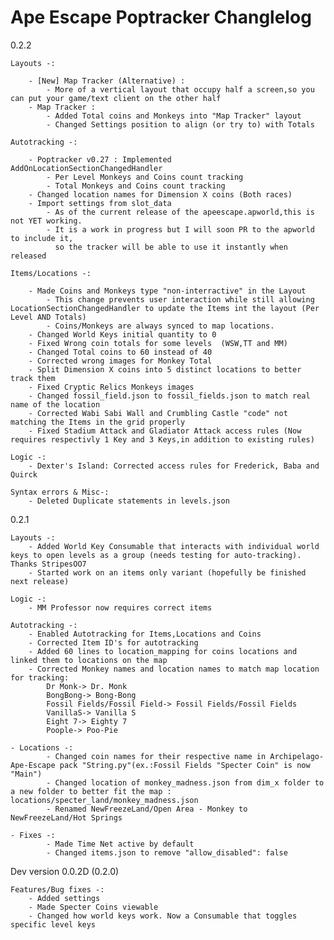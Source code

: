 # Ape Escape Poptracker Changlelog

0.2.2

    Layouts -:

	    - [New] Map Tracker (Alternative) :
            - More of a vertical layout that occupy half a screen,so you can put your game/text client on the other half
        - Map Tracker : 
            - Added Total coins and Monkeys into "Map Tracker" layout
            - Changed Settings position to align (or try to) with Totals

    Autotracking -:

	    - Poptracker v0.27 : Implemented AddOnLocationSectionChangedHandler
            - Per Level Monkeys and Coins count tracking
            - Total Monkeys and Coins count tracking
	    - Changed location names for Dimension X coins (Both races)
        - Import settings from slot_data
            - As of the current release of the apeescape.apworld,this is not YET working. 
            - It is a work in progress but I will soon PR to the apworld to include it,
              so the tracker will be able to use it instantly when released

    Items/Locations -:

	    - Made Coins and Monkeys type "non-interractive" in the Layout
            - This change prevents user interaction while still allowing LocationSectionChangedHandler to update the Items int the layout (Per Level AND Totals)
            - Coins/Monkeys are always synced to map locations.
        - Changed World Keys initial quantity to 0
	    - Fixed Wrong coin totals for some levels  (WSW,TT and MM)
	    - Changed Total coins to 60 instead of 40
	    - Corrected wrong images for Monkey Total
	    - Split Dimension X coins into 5 distinct locations to better track them
	    - Fixed Cryptic Relics Monkeys images
	    - Changed fossil_field.json to fossil_fields.json to match real name of the location
	    - Corrected Wabi Sabi Wall and Crumbling Castle "code" not matching the Items in the grid properly
	    - Fixed Stadium Attack and Gladiator Attack access rules (Now requires respectivly 1 Key and 3 Keys,in addition to existing rules)
	
    Logic -:
        - Dexter's Island: Corrected access rules for Frederick, Baba and Quirck

    Syntax errors & Misc-:
        - Deleted Duplicate statements in levels.json

0.2.1

    Layouts -:
        - Added World Key Consumable that interacts with individual world keys to open levels as a group (needs testing for auto-tracking). Thanks StripesOO7
        - Started work on an items only variant (hopefully be finished next release)

    Logic -:
        - MM Professor now requires correct items
    
    Autotracking -:
        - Enabled Autotracking for Items,Locations and Coins
        - Corrected Item ID's for autotracking
        - Added 60 lines to location_mapping for coins locations and linked them to locations on the map
        - Corrected Monkey names and location names to match map location for tracking: 
            Dr Monk-> Dr. Monk
            BongBong-> Bong-Bong
            Fossil Fields/Fossil Field-> Fossil Fields/Fossil Fields
            VanillaS-> Vanilla S
            Eight 7-> Eighty 7
            Poople-> Poo-Pie

    - Locations -:
            - Changed coin names for their respective name in Archipelago-Ape-Escape pack "String.py"(ex.:Fossil Fields "Specter Coin" is now "Main")
            - Changed location of monkey_madness.json from dim_x folder to a new folder to better fit the map : locations/specter_land/monkey_madness.json
            - Renamed NewFreezeLand/Open Area - Monkey to NewFreezeLand/Hot Springs

    - Fixes -:
            - Made Time Net active by default
            - Changed items.json to remove "allow_disabled": false
Dev version 0.0.2D (0.2.0)

	Features/Bug fixes -:
		- Added settings
		- Made Specter Coins viewable
		- Changed how world keys work. Now a Consumable that toggles specific level keys
